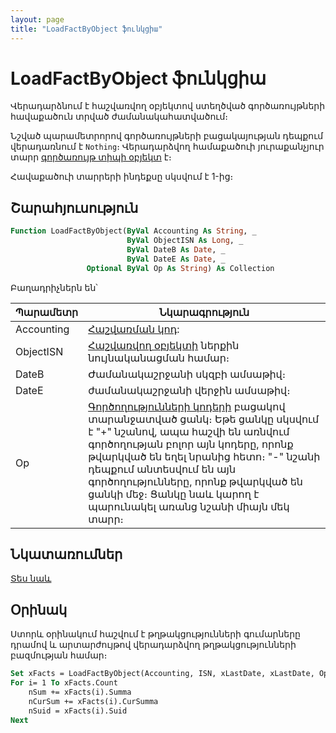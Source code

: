 ```yaml
---
layout: page
title: "LoadFactByObject ֆունկցիա"
---
```


# LoadFactByObject ֆունկցիա

Վերադարձնում է հաշվառվող օբյեկտով ստեղծված գործառույթների հավաքածուն տրված ժամանակահատվածում։

Նշված պարամետրորով գործառույթների բացակայության դեպքում վերադառնում է `Nothing`։ 
Վերադարձվող համաքածուի յուրաքանչյուր տարր [գործառույթ տիպի օբյեկտ](../../Asfact.html) է։

Հավաքածուի տարրերի ինդեքսը սկսվում է 1-ից։

## Շարահյուսություն

``` vb
Function LoadFactByObject(ByVal Accounting As String, _
                          ByVal ObjectISN As Long, _
                          ByVal DateB As Date, _
                          ByVal DateE As Date, _
                 Optional ByVal Op As String) As Collection
```

Բաղադրիչներն են՝

| Պարամետր | Նկարագրություն |
|--|--|
| Accounting | [Հաշվառման կոդ](../../ASFACT/TypeAcc.html): |
| ObjectISN | [Հաշվառվող օբյեկտի](../../ASFACT/ObjectISN.html) ներքին նույնականացման համար։ |
| DateB | Ժամանակաշրջանի սկզբի ամսաթիվ։ |
| DateE | ժամանակաշրջանի վերջին ամսաթիվ։ |
| Op | [Գործողությունների կոդերի](../../ASFACT/Op.html) բացակով տարանջատված ցանկ։ Եթե ցանկը սկսվում է "+" նշանով, ապա հաշվի են առնվում գործողության բոլոր այն կոդերը, որոնք թվարկված են եղել նրանից հետո։ "-" նշանի դեպքում անտեսվում են այն գործողությունները, որոնք թվարկված են ցանկի մեջ։ Ցանկը նաև կարող է պարունակել առանց նշանի միայն մեկ տարր։ |

## Նկատառումներ

[Տես նաև](../../../constructors.html)

## Օրինակ

Ստորև օրինակում հաշվում է թղթակցությունների գումարները դրամով և արտարժույթով վերադարձվող թղթակցությունների բազմության համար։

``` vb
Set xFacts = LoadFactByObject(Accounting, ISN, xLastDate, xLastDate, Op)
For i= 1 To xFacts.Count
    nSum += xFacts(i).Summa
    nCurSum += xFacts(i).CurSumma
    nSuid = xFacts(i).Suid
Next
```
